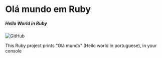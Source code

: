 # Olá mundo em Ruby
##### Hello World in Ruby


<img alt="GitHub" src="https://img.shields.io/github/license/PxT00/olamundoRuby">

This Ruby project prints "Olá mundo" (Hello world in portuguese), in your console
